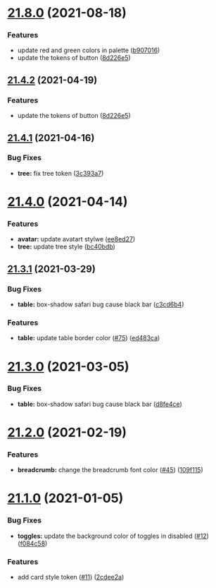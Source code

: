 # [21.8.0](https://github.com/growingio/gio-design-tokens/compare/v21.4.1...v21.8.0) (2021-08-18)

### Features

- update red and green colors in palette ([b907016](https://github.com/growingio/gio-design-tokens/commit/b907016c915767cf2f41fddb721c889ea59f3961))
- update the tokens of button ([8d226e5](https://github.com/growingio/gio-design-tokens/commit/8d226e58aa80a61100a054bce6762be3656a1659))

## [21.4.2](https://github.com/growingio/gio-design-tokens/compare/v21.4.1...v21.4.2) (2021-04-19)

### Features

- update the tokens of button ([8d226e5](https://github.com/growingio/gio-design-tokens/commit/8d226e58aa80a61100a054bce6762be3656a1659))

## [21.4.1](https://github.com/growingio/gio-design-tokens/compare/v21.4.0...v21.4.1) (2021-04-16)

### Bug Fixes

- **tree:** fix tree token ([3c393a7](https://github.com/growingio/gio-design-tokens/commit/3c393a7aa9fb226fa933ace37c15549b61d35e84))

# [21.4.0](https://github.com/growingio/gio-design-tokens/compare/v21.3.1...v21.4.0) (2021-04-14)

### Features

- **avatar:** update avatart stylwe ([ee8ed27](https://github.com/growingio/gio-design-tokens/commit/ee8ed276dfa78eb374532a9a5607743cec64f914))
- **tree:** update tree style ([bc40bdb](https://github.com/growingio/gio-design-tokens/commit/bc40bdbf373e25ba080629712f3b364708c75a95))

## [21.3.1](https://github.com/growingio/gio-design-tokens/compare/v21.3.0...v21.3.1) (2021-03-29)

### Bug Fixes

- **table:** box-shadow safari bug cause black bar ([c3cd6b4](https://github.com/growingio/gio-design-tokens/commit/c3cd6b48b623190cf7a5d6f462985feb4c962d61))

### Features

- **table:** update table border color ([#75](https://github.com/growingio/gio-design-tokens/issues/75)) ([ed483ca](https://github.com/growingio/gio-design-tokens/commit/ed483cac81d3862cb4c027c6a9cc3f1c2e1c5cc4))

# [21.3.0](https://github.com/growingio/gio-design-tokens/compare/v21.2.0...v21.3.0) (2021-03-05)

### Bug Fixes

- **table:** box-shadow safari bug cause black bar ([d8fe4ce](https://github.com/growingio/gio-design-tokens/commit/d8fe4cef2ed1f6f4e185bef6477a9f9b0c0cb817))

# [21.2.0](https://github.com/growingio/gio-design-tokens/compare/v21.1.0...v21.2.0) (2021-02-19)

### Features

- **breadcrumb:** change the breadcrumb font color ([#45](https://github.com/growingio/gio-design-tokens/issues/45)) ([109f115](https://github.com/growingio/gio-design-tokens/commit/109f11550782f39572faa375775495803bdeefa8))

# [21.1.0](https://github.com/growingio/gio-design-tokens/compare/v20.12.3...v21.1.0) (2021-01-05)

### Bug Fixes

- **toggles:** update the background color of toggles in disabled ([#12](https://github.com/growingio/gio-design-tokens/issues/12)) ([f084c58](https://github.com/growingio/gio-design-tokens/commit/f084c58b3d4b08510de7701ff6e793fb0834e3a7))

### Features

- add card style token ([#11](https://github.com/growingio/gio-design-tokens/issues/11)) ([2cdee2a](https://github.com/growingio/gio-design-tokens/commit/2cdee2ac9464f621acefc1795b8013cd81feedfe))

